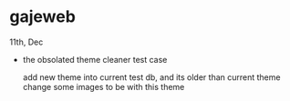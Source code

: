 gajeweb
=======

11th, Dec

- the obsolated theme cleaner test case

    add new theme into current test db, and its older than current theme
    change some images to be with this theme

